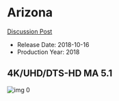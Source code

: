 # Arizona

[Discussion Post](https://www.avsforum.com/threads/bass-eq-for-filtered-movies.2995212/post-56908660)

* Release Date: 2018-10-16
* Production Year: 2018

## 4K/UHD/DTS-HD MA 5.1

![img 0](https://i.imgur.com/EnsVCyz.jpg)

